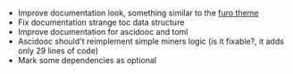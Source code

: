 * Improve documentation look, something similar to the [furo theme](https://github.com/pradyunsg/furo)
* Fix documentation strange toc data structure
* Improve documentation for ascidooc and toml
* Ascidooc should't reimplement simple miners logic (is it fixable?, it adds only 29 lines of code)
* Mark some dependencies as optional